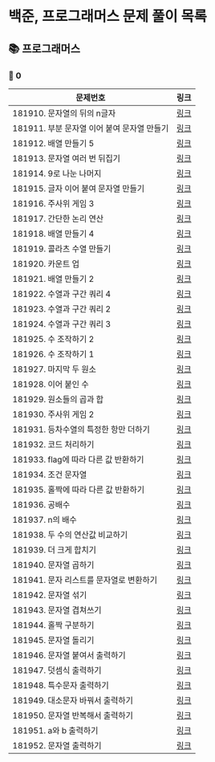 #
# 백준, 프로그래머스 문제 풀이 목록
## 📚 프로그래머스
### 🚀 0
| 문제번호 | 링크 |
| ----- | ----- |
|181910. 문자열의 뒤의 n글자|[링크](./%ED%94%84%EB%A1%9C%EA%B7%B8%EB%9E%98%EB%A8%B8%EC%8A%A4/0/181910.%E2%80%85%EB%AC%B8%EC%9E%90%EC%97%B4%EC%9D%98%E2%80%85%EB%92%A4%EC%9D%98%E2%80%85n%EA%B8%80%EC%9E%90/%EB%AC%B8%EC%9E%90%EC%97%B4%EC%9D%98%E2%80%85%EB%92%A4%EC%9D%98%E2%80%85n%EA%B8%80%EC%9E%90.java)|
|181911. 부분 문자열 이어 붙여 문자열 만들기|[링크](./%ED%94%84%EB%A1%9C%EA%B7%B8%EB%9E%98%EB%A8%B8%EC%8A%A4/0/181911.%E2%80%85%EB%B6%80%EB%B6%84%E2%80%85%EB%AC%B8%EC%9E%90%EC%97%B4%E2%80%85%EC%9D%B4%EC%96%B4%E2%80%85%EB%B6%99%EC%97%AC%E2%80%85%EB%AC%B8%EC%9E%90%EC%97%B4%E2%80%85%EB%A7%8C%EB%93%A4%EA%B8%B0/%EB%B6%80%EB%B6%84%E2%80%85%EB%AC%B8%EC%9E%90%EC%97%B4%E2%80%85%EC%9D%B4%EC%96%B4%E2%80%85%EB%B6%99%EC%97%AC%E2%80%85%EB%AC%B8%EC%9E%90%EC%97%B4%E2%80%85%EB%A7%8C%EB%93%A4%EA%B8%B0.java)|
|181912. 배열 만들기 5|[링크](./%ED%94%84%EB%A1%9C%EA%B7%B8%EB%9E%98%EB%A8%B8%EC%8A%A4/0/181912.%E2%80%85%EB%B0%B0%EC%97%B4%E2%80%85%EB%A7%8C%EB%93%A4%EA%B8%B0%E2%80%855/%EB%B0%B0%EC%97%B4%E2%80%85%EB%A7%8C%EB%93%A4%EA%B8%B0%E2%80%855.java)|
|181913. 문자열 여러 번 뒤집기|[링크](./%ED%94%84%EB%A1%9C%EA%B7%B8%EB%9E%98%EB%A8%B8%EC%8A%A4/0/181913.%E2%80%85%EB%AC%B8%EC%9E%90%EC%97%B4%E2%80%85%EC%97%AC%EB%9F%AC%E2%80%85%EB%B2%88%E2%80%85%EB%92%A4%EC%A7%91%EA%B8%B0/%EB%AC%B8%EC%9E%90%EC%97%B4%E2%80%85%EC%97%AC%EB%9F%AC%E2%80%85%EB%B2%88%E2%80%85%EB%92%A4%EC%A7%91%EA%B8%B0.java)|
|181914. 9로 나눈 나머지|[링크](./%ED%94%84%EB%A1%9C%EA%B7%B8%EB%9E%98%EB%A8%B8%EC%8A%A4/0/181914.%E2%80%859%EB%A1%9C%E2%80%85%EB%82%98%EB%88%88%E2%80%85%EB%82%98%EB%A8%B8%EC%A7%80/9%EB%A1%9C%E2%80%85%EB%82%98%EB%88%88%E2%80%85%EB%82%98%EB%A8%B8%EC%A7%80.java)|
|181915. 글자 이어 붙여 문자열 만들기|[링크](./%ED%94%84%EB%A1%9C%EA%B7%B8%EB%9E%98%EB%A8%B8%EC%8A%A4/0/181915.%E2%80%85%EA%B8%80%EC%9E%90%E2%80%85%EC%9D%B4%EC%96%B4%E2%80%85%EB%B6%99%EC%97%AC%E2%80%85%EB%AC%B8%EC%9E%90%EC%97%B4%E2%80%85%EB%A7%8C%EB%93%A4%EA%B8%B0/%EA%B8%80%EC%9E%90%E2%80%85%EC%9D%B4%EC%96%B4%E2%80%85%EB%B6%99%EC%97%AC%E2%80%85%EB%AC%B8%EC%9E%90%EC%97%B4%E2%80%85%EB%A7%8C%EB%93%A4%EA%B8%B0.java)|
|181916. 주사위 게임 3|[링크](./%ED%94%84%EB%A1%9C%EA%B7%B8%EB%9E%98%EB%A8%B8%EC%8A%A4/0/181916.%E2%80%85%EC%A3%BC%EC%82%AC%EC%9C%84%E2%80%85%EA%B2%8C%EC%9E%84%E2%80%853/%EC%A3%BC%EC%82%AC%EC%9C%84%E2%80%85%EA%B2%8C%EC%9E%84%E2%80%853.java)|
|181917. 간단한 논리 연산|[링크](./%ED%94%84%EB%A1%9C%EA%B7%B8%EB%9E%98%EB%A8%B8%EC%8A%A4/0/181917.%E2%80%85%EA%B0%84%EB%8B%A8%ED%95%9C%E2%80%85%EB%85%BC%EB%A6%AC%E2%80%85%EC%97%B0%EC%82%B0/%EA%B0%84%EB%8B%A8%ED%95%9C%E2%80%85%EB%85%BC%EB%A6%AC%E2%80%85%EC%97%B0%EC%82%B0.java)|
|181918. 배열 만들기 4|[링크](./%ED%94%84%EB%A1%9C%EA%B7%B8%EB%9E%98%EB%A8%B8%EC%8A%A4/0/181918.%E2%80%85%EB%B0%B0%EC%97%B4%E2%80%85%EB%A7%8C%EB%93%A4%EA%B8%B0%E2%80%854/%EB%B0%B0%EC%97%B4%E2%80%85%EB%A7%8C%EB%93%A4%EA%B8%B0%E2%80%854.java)|
|181919. 콜라츠 수열 만들기|[링크](./%ED%94%84%EB%A1%9C%EA%B7%B8%EB%9E%98%EB%A8%B8%EC%8A%A4/0/181919.%E2%80%85%EC%BD%9C%EB%9D%BC%EC%B8%A0%E2%80%85%EC%88%98%EC%97%B4%E2%80%85%EB%A7%8C%EB%93%A4%EA%B8%B0/%EC%BD%9C%EB%9D%BC%EC%B8%A0%E2%80%85%EC%88%98%EC%97%B4%E2%80%85%EB%A7%8C%EB%93%A4%EA%B8%B0.java)|
|181920. 카운트 업|[링크](./%ED%94%84%EB%A1%9C%EA%B7%B8%EB%9E%98%EB%A8%B8%EC%8A%A4/0/181920.%E2%80%85%EC%B9%B4%EC%9A%B4%ED%8A%B8%E2%80%85%EC%97%85/%EC%B9%B4%EC%9A%B4%ED%8A%B8%E2%80%85%EC%97%85.java)|
|181921. 배열 만들기 2|[링크](./%ED%94%84%EB%A1%9C%EA%B7%B8%EB%9E%98%EB%A8%B8%EC%8A%A4/0/181921.%E2%80%85%EB%B0%B0%EC%97%B4%E2%80%85%EB%A7%8C%EB%93%A4%EA%B8%B0%E2%80%852/%EB%B0%B0%EC%97%B4%E2%80%85%EB%A7%8C%EB%93%A4%EA%B8%B0%E2%80%852.java)|
|181922. 수열과 구간 쿼리 4|[링크](./%ED%94%84%EB%A1%9C%EA%B7%B8%EB%9E%98%EB%A8%B8%EC%8A%A4/0/181922.%E2%80%85%EC%88%98%EC%97%B4%EA%B3%BC%E2%80%85%EA%B5%AC%EA%B0%84%E2%80%85%EC%BF%BC%EB%A6%AC%E2%80%854/%EC%88%98%EC%97%B4%EA%B3%BC%E2%80%85%EA%B5%AC%EA%B0%84%E2%80%85%EC%BF%BC%EB%A6%AC%E2%80%854.java)|
|181923. 수열과 구간 쿼리 2|[링크](./%ED%94%84%EB%A1%9C%EA%B7%B8%EB%9E%98%EB%A8%B8%EC%8A%A4/0/181923.%E2%80%85%EC%88%98%EC%97%B4%EA%B3%BC%E2%80%85%EA%B5%AC%EA%B0%84%E2%80%85%EC%BF%BC%EB%A6%AC%E2%80%852/%EC%88%98%EC%97%B4%EA%B3%BC%E2%80%85%EA%B5%AC%EA%B0%84%E2%80%85%EC%BF%BC%EB%A6%AC%E2%80%852.java)|
|181924. 수열과 구간 쿼리 3|[링크](./%ED%94%84%EB%A1%9C%EA%B7%B8%EB%9E%98%EB%A8%B8%EC%8A%A4/0/181924.%E2%80%85%EC%88%98%EC%97%B4%EA%B3%BC%E2%80%85%EA%B5%AC%EA%B0%84%E2%80%85%EC%BF%BC%EB%A6%AC%E2%80%853/%EC%88%98%EC%97%B4%EA%B3%BC%E2%80%85%EA%B5%AC%EA%B0%84%E2%80%85%EC%BF%BC%EB%A6%AC%E2%80%853.java)|
|181925. 수 조작하기 2|[링크](./%ED%94%84%EB%A1%9C%EA%B7%B8%EB%9E%98%EB%A8%B8%EC%8A%A4/0/181925.%E2%80%85%EC%88%98%E2%80%85%EC%A1%B0%EC%9E%91%ED%95%98%EA%B8%B0%E2%80%852/%EC%88%98%E2%80%85%EC%A1%B0%EC%9E%91%ED%95%98%EA%B8%B0%E2%80%852.java)|
|181926. 수 조작하기 1|[링크](./%ED%94%84%EB%A1%9C%EA%B7%B8%EB%9E%98%EB%A8%B8%EC%8A%A4/0/181926.%E2%80%85%EC%88%98%E2%80%85%EC%A1%B0%EC%9E%91%ED%95%98%EA%B8%B0%E2%80%851/%EC%88%98%E2%80%85%EC%A1%B0%EC%9E%91%ED%95%98%EA%B8%B0%E2%80%851.java)|
|181927. 마지막 두 원소|[링크](./%ED%94%84%EB%A1%9C%EA%B7%B8%EB%9E%98%EB%A8%B8%EC%8A%A4/0/181927.%E2%80%85%EB%A7%88%EC%A7%80%EB%A7%89%E2%80%85%EB%91%90%E2%80%85%EC%9B%90%EC%86%8C/%EB%A7%88%EC%A7%80%EB%A7%89%E2%80%85%EB%91%90%E2%80%85%EC%9B%90%EC%86%8C.java)|
|181928. 이어 붙인 수|[링크](./%ED%94%84%EB%A1%9C%EA%B7%B8%EB%9E%98%EB%A8%B8%EC%8A%A4/0/181928.%E2%80%85%EC%9D%B4%EC%96%B4%E2%80%85%EB%B6%99%EC%9D%B8%E2%80%85%EC%88%98/%EC%9D%B4%EC%96%B4%E2%80%85%EB%B6%99%EC%9D%B8%E2%80%85%EC%88%98.java)|
|181929. 원소들의 곱과 합|[링크](./%ED%94%84%EB%A1%9C%EA%B7%B8%EB%9E%98%EB%A8%B8%EC%8A%A4/0/181929.%E2%80%85%EC%9B%90%EC%86%8C%EB%93%A4%EC%9D%98%E2%80%85%EA%B3%B1%EA%B3%BC%E2%80%85%ED%95%A9/%EC%9B%90%EC%86%8C%EB%93%A4%EC%9D%98%E2%80%85%EA%B3%B1%EA%B3%BC%E2%80%85%ED%95%A9.java)|
|181930. 주사위 게임 2|[링크](./%ED%94%84%EB%A1%9C%EA%B7%B8%EB%9E%98%EB%A8%B8%EC%8A%A4/0/181930.%E2%80%85%EC%A3%BC%EC%82%AC%EC%9C%84%E2%80%85%EA%B2%8C%EC%9E%84%E2%80%852/%EC%A3%BC%EC%82%AC%EC%9C%84%E2%80%85%EA%B2%8C%EC%9E%84%E2%80%852.java)|
|181931. 등차수열의 특정한 항만 더하기|[링크](./%ED%94%84%EB%A1%9C%EA%B7%B8%EB%9E%98%EB%A8%B8%EC%8A%A4/0/181931.%E2%80%85%EB%93%B1%EC%B0%A8%EC%88%98%EC%97%B4%EC%9D%98%E2%80%85%ED%8A%B9%EC%A0%95%ED%95%9C%E2%80%85%ED%95%AD%EB%A7%8C%E2%80%85%EB%8D%94%ED%95%98%EA%B8%B0/%EB%93%B1%EC%B0%A8%EC%88%98%EC%97%B4%EC%9D%98%E2%80%85%ED%8A%B9%EC%A0%95%ED%95%9C%E2%80%85%ED%95%AD%EB%A7%8C%E2%80%85%EB%8D%94%ED%95%98%EA%B8%B0.java)|
|181932. 코드 처리하기|[링크](./%ED%94%84%EB%A1%9C%EA%B7%B8%EB%9E%98%EB%A8%B8%EC%8A%A4/0/181932.%E2%80%85%EC%BD%94%EB%93%9C%E2%80%85%EC%B2%98%EB%A6%AC%ED%95%98%EA%B8%B0/%EC%BD%94%EB%93%9C%E2%80%85%EC%B2%98%EB%A6%AC%ED%95%98%EA%B8%B0.java)|
|181933. flag에 따라 다른 값 반환하기|[링크](./%ED%94%84%EB%A1%9C%EA%B7%B8%EB%9E%98%EB%A8%B8%EC%8A%A4/0/181933.%E2%80%85flag%EC%97%90%E2%80%85%EB%94%B0%EB%9D%BC%E2%80%85%EB%8B%A4%EB%A5%B8%E2%80%85%EA%B0%92%E2%80%85%EB%B0%98%ED%99%98%ED%95%98%EA%B8%B0/flag%EC%97%90%E2%80%85%EB%94%B0%EB%9D%BC%E2%80%85%EB%8B%A4%EB%A5%B8%E2%80%85%EA%B0%92%E2%80%85%EB%B0%98%ED%99%98%ED%95%98%EA%B8%B0.java)|
|181934. 조건 문자열|[링크](./%ED%94%84%EB%A1%9C%EA%B7%B8%EB%9E%98%EB%A8%B8%EC%8A%A4/0/181934.%E2%80%85%EC%A1%B0%EA%B1%B4%E2%80%85%EB%AC%B8%EC%9E%90%EC%97%B4/%EC%A1%B0%EA%B1%B4%E2%80%85%EB%AC%B8%EC%9E%90%EC%97%B4.java)|
|181935. 홀짝에 따라 다른 값 반환하기|[링크](./%ED%94%84%EB%A1%9C%EA%B7%B8%EB%9E%98%EB%A8%B8%EC%8A%A4/0/181935.%E2%80%85%ED%99%80%EC%A7%9D%EC%97%90%E2%80%85%EB%94%B0%EB%9D%BC%E2%80%85%EB%8B%A4%EB%A5%B8%E2%80%85%EA%B0%92%E2%80%85%EB%B0%98%ED%99%98%ED%95%98%EA%B8%B0/%ED%99%80%EC%A7%9D%EC%97%90%E2%80%85%EB%94%B0%EB%9D%BC%E2%80%85%EB%8B%A4%EB%A5%B8%E2%80%85%EA%B0%92%E2%80%85%EB%B0%98%ED%99%98%ED%95%98%EA%B8%B0.java)|
|181936. 공배수|[링크](./%ED%94%84%EB%A1%9C%EA%B7%B8%EB%9E%98%EB%A8%B8%EC%8A%A4/0/181936.%E2%80%85%EA%B3%B5%EB%B0%B0%EC%88%98/%EA%B3%B5%EB%B0%B0%EC%88%98.java)|
|181937. n의 배수|[링크](./%ED%94%84%EB%A1%9C%EA%B7%B8%EB%9E%98%EB%A8%B8%EC%8A%A4/0/181937.%E2%80%85n%EC%9D%98%E2%80%85%EB%B0%B0%EC%88%98/n%EC%9D%98%E2%80%85%EB%B0%B0%EC%88%98.java)|
|181938. 두 수의 연산값 비교하기|[링크](./%ED%94%84%EB%A1%9C%EA%B7%B8%EB%9E%98%EB%A8%B8%EC%8A%A4/0/181938.%E2%80%85%EB%91%90%E2%80%85%EC%88%98%EC%9D%98%E2%80%85%EC%97%B0%EC%82%B0%EA%B0%92%E2%80%85%EB%B9%84%EA%B5%90%ED%95%98%EA%B8%B0/%EB%91%90%E2%80%85%EC%88%98%EC%9D%98%E2%80%85%EC%97%B0%EC%82%B0%EA%B0%92%E2%80%85%EB%B9%84%EA%B5%90%ED%95%98%EA%B8%B0.java)|
|181939. 더 크게 합치기|[링크](./%ED%94%84%EB%A1%9C%EA%B7%B8%EB%9E%98%EB%A8%B8%EC%8A%A4/0/181939.%E2%80%85%EB%8D%94%E2%80%85%ED%81%AC%EA%B2%8C%E2%80%85%ED%95%A9%EC%B9%98%EA%B8%B0/%EB%8D%94%E2%80%85%ED%81%AC%EA%B2%8C%E2%80%85%ED%95%A9%EC%B9%98%EA%B8%B0.java)|
|181940. 문자열 곱하기|[링크](./%ED%94%84%EB%A1%9C%EA%B7%B8%EB%9E%98%EB%A8%B8%EC%8A%A4/0/181940.%E2%80%85%EB%AC%B8%EC%9E%90%EC%97%B4%E2%80%85%EA%B3%B1%ED%95%98%EA%B8%B0/%EB%AC%B8%EC%9E%90%EC%97%B4%E2%80%85%EA%B3%B1%ED%95%98%EA%B8%B0.java)|
|181941. 문자 리스트를 문자열로 변환하기|[링크](./%ED%94%84%EB%A1%9C%EA%B7%B8%EB%9E%98%EB%A8%B8%EC%8A%A4/0/181941.%E2%80%85%EB%AC%B8%EC%9E%90%E2%80%85%EB%A6%AC%EC%8A%A4%ED%8A%B8%EB%A5%BC%E2%80%85%EB%AC%B8%EC%9E%90%EC%97%B4%EB%A1%9C%E2%80%85%EB%B3%80%ED%99%98%ED%95%98%EA%B8%B0/%EB%AC%B8%EC%9E%90%E2%80%85%EB%A6%AC%EC%8A%A4%ED%8A%B8%EB%A5%BC%E2%80%85%EB%AC%B8%EC%9E%90%EC%97%B4%EB%A1%9C%E2%80%85%EB%B3%80%ED%99%98%ED%95%98%EA%B8%B0.java)|
|181942. 문자열 섞기|[링크](./%ED%94%84%EB%A1%9C%EA%B7%B8%EB%9E%98%EB%A8%B8%EC%8A%A4/0/181942.%E2%80%85%EB%AC%B8%EC%9E%90%EC%97%B4%E2%80%85%EC%84%9E%EA%B8%B0/%EB%AC%B8%EC%9E%90%EC%97%B4%E2%80%85%EC%84%9E%EA%B8%B0.java)|
|181943. 문자열 겹쳐쓰기|[링크](./%ED%94%84%EB%A1%9C%EA%B7%B8%EB%9E%98%EB%A8%B8%EC%8A%A4/0/181943.%E2%80%85%EB%AC%B8%EC%9E%90%EC%97%B4%E2%80%85%EA%B2%B9%EC%B3%90%EC%93%B0%EA%B8%B0/%EB%AC%B8%EC%9E%90%EC%97%B4%E2%80%85%EA%B2%B9%EC%B3%90%EC%93%B0%EA%B8%B0.java)|
|181944. 홀짝 구분하기|[링크](./%ED%94%84%EB%A1%9C%EA%B7%B8%EB%9E%98%EB%A8%B8%EC%8A%A4/0/181944.%E2%80%85%ED%99%80%EC%A7%9D%E2%80%85%EA%B5%AC%EB%B6%84%ED%95%98%EA%B8%B0/%ED%99%80%EC%A7%9D%E2%80%85%EA%B5%AC%EB%B6%84%ED%95%98%EA%B8%B0.java)|
|181945. 문자열 돌리기|[링크](./%ED%94%84%EB%A1%9C%EA%B7%B8%EB%9E%98%EB%A8%B8%EC%8A%A4/0/181945.%E2%80%85%EB%AC%B8%EC%9E%90%EC%97%B4%E2%80%85%EB%8F%8C%EB%A6%AC%EA%B8%B0/%EB%AC%B8%EC%9E%90%EC%97%B4%E2%80%85%EB%8F%8C%EB%A6%AC%EA%B8%B0.java)|
|181946. 문자열 붙여서 출력하기|[링크](./%ED%94%84%EB%A1%9C%EA%B7%B8%EB%9E%98%EB%A8%B8%EC%8A%A4/0/181946.%E2%80%85%EB%AC%B8%EC%9E%90%EC%97%B4%E2%80%85%EB%B6%99%EC%97%AC%EC%84%9C%E2%80%85%EC%B6%9C%EB%A0%A5%ED%95%98%EA%B8%B0/%EB%AC%B8%EC%9E%90%EC%97%B4%E2%80%85%EB%B6%99%EC%97%AC%EC%84%9C%E2%80%85%EC%B6%9C%EB%A0%A5%ED%95%98%EA%B8%B0.java)|
|181947. 덧셈식 출력하기|[링크](./%ED%94%84%EB%A1%9C%EA%B7%B8%EB%9E%98%EB%A8%B8%EC%8A%A4/0/181947.%E2%80%85%EB%8D%A7%EC%85%88%EC%8B%9D%E2%80%85%EC%B6%9C%EB%A0%A5%ED%95%98%EA%B8%B0/%EB%8D%A7%EC%85%88%EC%8B%9D%E2%80%85%EC%B6%9C%EB%A0%A5%ED%95%98%EA%B8%B0.java)|
|181948. 특수문자 출력하기|[링크](./%ED%94%84%EB%A1%9C%EA%B7%B8%EB%9E%98%EB%A8%B8%EC%8A%A4/0/181948.%E2%80%85%ED%8A%B9%EC%88%98%EB%AC%B8%EC%9E%90%E2%80%85%EC%B6%9C%EB%A0%A5%ED%95%98%EA%B8%B0/%ED%8A%B9%EC%88%98%EB%AC%B8%EC%9E%90%E2%80%85%EC%B6%9C%EB%A0%A5%ED%95%98%EA%B8%B0.java)|
|181949. 대소문자 바꿔서 출력하기|[링크](./%ED%94%84%EB%A1%9C%EA%B7%B8%EB%9E%98%EB%A8%B8%EC%8A%A4/0/181949.%E2%80%85%EB%8C%80%EC%86%8C%EB%AC%B8%EC%9E%90%E2%80%85%EB%B0%94%EA%BF%94%EC%84%9C%E2%80%85%EC%B6%9C%EB%A0%A5%ED%95%98%EA%B8%B0/%EB%8C%80%EC%86%8C%EB%AC%B8%EC%9E%90%E2%80%85%EB%B0%94%EA%BF%94%EC%84%9C%E2%80%85%EC%B6%9C%EB%A0%A5%ED%95%98%EA%B8%B0.java)|
|181950. 문자열 반복해서 출력하기|[링크](./%ED%94%84%EB%A1%9C%EA%B7%B8%EB%9E%98%EB%A8%B8%EC%8A%A4/0/181950.%E2%80%85%EB%AC%B8%EC%9E%90%EC%97%B4%E2%80%85%EB%B0%98%EB%B3%B5%ED%95%B4%EC%84%9C%E2%80%85%EC%B6%9C%EB%A0%A5%ED%95%98%EA%B8%B0/%EB%AC%B8%EC%9E%90%EC%97%B4%E2%80%85%EB%B0%98%EB%B3%B5%ED%95%B4%EC%84%9C%E2%80%85%EC%B6%9C%EB%A0%A5%ED%95%98%EA%B8%B0.java)|
|181951. a와 b 출력하기|[링크](./%ED%94%84%EB%A1%9C%EA%B7%B8%EB%9E%98%EB%A8%B8%EC%8A%A4/0/181951.%E2%80%85a%EC%99%80%E2%80%85b%E2%80%85%EC%B6%9C%EB%A0%A5%ED%95%98%EA%B8%B0/a%EC%99%80%E2%80%85b%E2%80%85%EC%B6%9C%EB%A0%A5%ED%95%98%EA%B8%B0.java)|
|181952. 문자열 출력하기|[링크](./%ED%94%84%EB%A1%9C%EA%B7%B8%EB%9E%98%EB%A8%B8%EC%8A%A4/0/181952.%E2%80%85%EB%AC%B8%EC%9E%90%EC%97%B4%E2%80%85%EC%B6%9C%EB%A0%A5%ED%95%98%EA%B8%B0/%EB%AC%B8%EC%9E%90%EC%97%B4%E2%80%85%EC%B6%9C%EB%A0%A5%ED%95%98%EA%B8%B0.java)|
